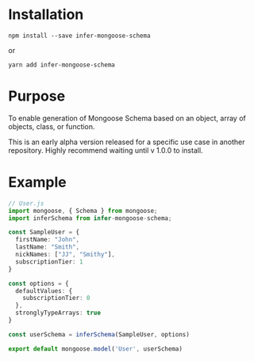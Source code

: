 # Installation

```shell
npm install --save infer-mongoose-schema
```
or
```shell
yarn add infer-mongoose-schema
```

# Purpose
To enable generation of Mongoose Schema based on an object, array of objects, class, or function.

This is an early alpha version released for a specific use case in another repository. Highly recommend waiting until v 1.0.0 to install.

# Example

```typescript
// User.js
import mongoose, { Schema } from mongoose;
import inferSchema from infer-mongoose-schema;

const SampleUser = {
  firstName: "John",
  lastName: "Smith",
  nickNames: ["JJ", "Smithy"],
  subscriptionTier: 1
}

const options = {
  defaultValues: {
    subscriptionTier: 0
  },
  stronglyTypeArrays: true
}

const userSchema = inferSchema(SampleUser, options)

export default mongoose.model('User', userSchema)
```
